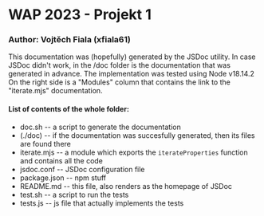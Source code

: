 # WAP 2023 - Projekt 1
### Author: Vojtěch Fiala (xfiala61)

This documentation was (hopefully) generated by the JSDoc utility.
In case JSDoc didn't work, in the /doc folder is the documentation that was generated in advance.
The implementation was tested using Node v18.14.2
On the right side is a "Modules" column that contains the link to the "iterate.mjs" documentation.

#### List of contents of the whole folder:
- doc.sh -- a script to generate the documentation
- (./doc) -- if the documentation was succesfully generated, then its files are found there
- iterate.mjs -- a module which exports the `iterateProperties` function and contains all the code
- jsdoc.conf -- JSDoc configuration file
- package.json -- npm stuff
- README.md -- this file, also renders as the homepage of JSDoc
- test.sh -- a script to run the tests
- tests.js -- js file that actually implements the tests 